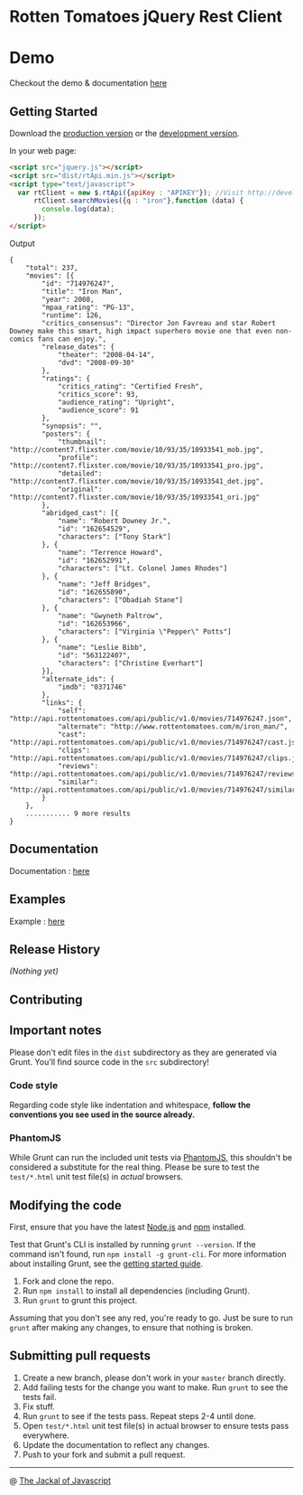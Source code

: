 # Rotten Tomatoes jQuery Rest Client

# Demo

Checkout the demo & documentation [here](http://arvindr21.github.io/RottenTomatoesjQueryRestClient)

## Getting Started
Download the [production version][min] or the [development version][max].

[min]: https://raw.github.com/arvindr21/rtRestClient/master/dist/rtApi.min.js
[max]: https://raw.github.com/arvindr21/rtRestClient/master/dist/rtApi.js

In your web page:

```html
<script src="jquery.js"></script>
<script src="dist/rtApi.min.js"></script>
<script type="text/javascript">
  var rtClient = new $.rtApi({apiKey : "APIKEY"}); //Visit http://developer.rottentomatoes.com/page
      rtClient.searchMovies({q : "iron"},function (data) {     
        console.log(data); 
      });
</script>
```
Output
```
{
    "total": 237,
    "movies": [{
        "id": "714976247",
        "title": "Iron Man",
        "year": 2008,
        "mpaa_rating": "PG-13",
        "runtime": 126,
        "critics_consensus": "Director Jon Favreau and star Robert Downey make this smart, high impact superhero movie one that even non-comics fans can enjoy.",
        "release_dates": {
            "theater": "2008-04-14",
            "dvd": "2008-09-30"
        },
        "ratings": {
            "critics_rating": "Certified Fresh",
            "critics_score": 93,
            "audience_rating": "Upright",
            "audience_score": 91
        },
        "synopsis": "",
        "posters": {
            "thumbnail": "http://content7.flixster.com/movie/10/93/35/10933541_mob.jpg",
            "profile": "http://content7.flixster.com/movie/10/93/35/10933541_pro.jpg",
            "detailed": "http://content7.flixster.com/movie/10/93/35/10933541_det.jpg",
            "original": "http://content7.flixster.com/movie/10/93/35/10933541_ori.jpg"
        },
        "abridged_cast": [{
            "name": "Robert Downey Jr.",
            "id": "162654529",
            "characters": ["Tony Stark"]
        }, {
            "name": "Terrence Howard",
            "id": "162652991",
            "characters": ["Lt. Colonel James Rhodes"]
        }, {
            "name": "Jeff Bridges",
            "id": "162655890",
            "characters": ["Obadiah Stane"]
        }, {
            "name": "Gwyneth Paltrow",
            "id": "162653966",
            "characters": ["Virginia \"Pepper\" Potts"]
        }, {
            "name": "Leslie Bibb",
            "id": "563122407",
            "characters": ["Christine Everhart"]
        }],
        "alternate_ids": {
            "imdb": "0371746"
        },
        "links": {
            "self": "http://api.rottentomatoes.com/api/public/v1.0/movies/714976247.json",
            "alternate": "http://www.rottentomatoes.com/m/iron_man/",
            "cast": "http://api.rottentomatoes.com/api/public/v1.0/movies/714976247/cast.json",
            "clips": "http://api.rottentomatoes.com/api/public/v1.0/movies/714976247/clips.json",
            "reviews": "http://api.rottentomatoes.com/api/public/v1.0/movies/714976247/reviews.json",
            "similar": "http://api.rottentomatoes.com/api/public/v1.0/movies/714976247/similar.json"
        }
    }, 
    ........... 9 more results
}
````


## Documentation
Documentation : [here](http://arvindr21.github.io/RottenTomatoesjQueryRestClient)

## Examples
Example : [here](http://arvindr21.github.io/RottenTomatoesjQueryRestClient)

## Release History
_(Nothing yet)_

## Contributing

## Important notes
Please don't edit files in the `dist` subdirectory as they are generated via Grunt. You'll find source code in the `src` subdirectory!

### Code style
Regarding code style like indentation and whitespace, **follow the conventions you see used in the source already.**

### PhantomJS
While Grunt can run the included unit tests via [PhantomJS](http://phantomjs.org/), this shouldn't be considered a substitute for the real thing. Please be sure to test the `test/*.html` unit test file(s) in _actual_ browsers.

## Modifying the code
First, ensure that you have the latest [Node.js](http://nodejs.org/) and [npm](http://npmjs.org/) installed.

Test that Grunt's CLI is installed by running `grunt --version`.  If the command isn't found, run `npm install -g grunt-cli`.  For more information about installing Grunt, see the [getting started guide](http://gruntjs.com/getting-started).

1. Fork and clone the repo.
1. Run `npm install` to install all dependencies (including Grunt).
1. Run `grunt` to grunt this project.

Assuming that you don't see any red, you're ready to go. Just be sure to run `grunt` after making any changes, to ensure that nothing is broken.

## Submitting pull requests

1. Create a new branch, please don't work in your `master` branch directly.
1. Add failing tests for the change you want to make. Run `grunt` to see the tests fail.
1. Fix stuff.
1. Run `grunt` to see if the tests pass. Repeat steps 2-4 until done.
1. Open `test/*.html` unit test file(s) in actual browser to ensure tests pass everywhere.
1. Update the documentation to reflect any changes.
1. Push to your fork and submit a pull request.

**************************************************

@ [The Jackal of Javascript](http://thejackalofjavascript.com)
